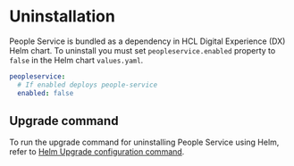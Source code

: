 # Uninstallation

People Service is bundled as a dependency in HCL Digital Experience (DX) Helm chart. To uninstall you must set `peopleservice.enabled` property to `false` in the Helm chart `values.yaml`.

```yaml
peopleservice:
  # If enabled deploys people-service
  enabled: false
```

## Upgrade command

To run the upgrade command for uninstalling People Service using Helm, refer to [Helm Upgrade configuration command](../../../../deployment/install/container/helm_deployment/helm_uninstall/#uninstall-command).
